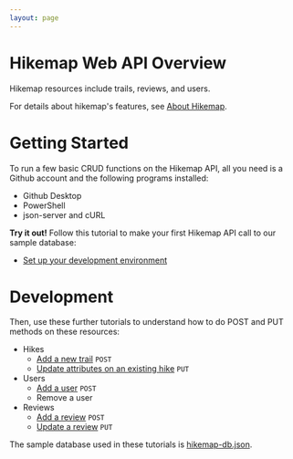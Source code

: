 ```yaml
---
layout: page
---
```

# Hikemap Web API Overview
 Hikemap resources include trails, reviews, and users.
 
 For details about hikemap's features, see [About Hikemap](about.html).

# Getting Started
To run a few basic CRUD functions on the Hikemap API, all you need is a Github account and the following programs installed:
* Github Desktop
* PowerShell
* json-server and cURL

**Try it out!** Follow this tutorial to make your first Hikemap API call to our sample database:
* [Set up your development environment](tutorial-getting-started.html)

# Development
Then, use these further tutorials to understand how to do POST and PUT methods on these resources:
* Hikes
    * [Add a new trail](tutorial-create-task.md/) `POST`
    * [Update attributes on an existing hike](update-task-with-patch.md) `PUT`
* Users
    * [Add a user](tutorial-create-task.md/) `POST`
    * Remove a user
* Reviews
    * [Add a review](tutorial-create-task.md/) `POST`
    * [Update a review](update-task-with-patch.md) `PUT`

The sample database used in these tutorials is [hikemap-db.json](https://github.com/soyoahn/hikemap/blob/main/json-db/hikemap-db.json).